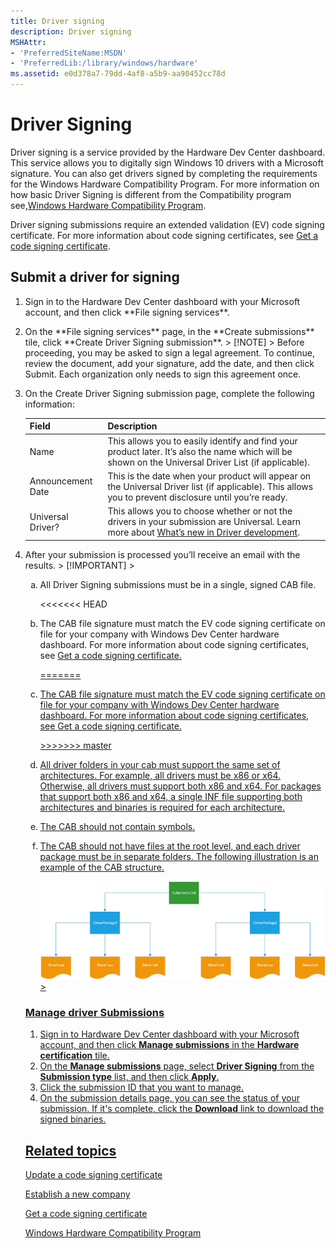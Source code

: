 ```yaml
---
title: Driver signing
description: Driver signing
MSHAttr:
- 'PreferredSiteName:MSDN'
- 'PreferredLib:/library/windows/hardware'
ms.assetid: e0d378a7-79dd-4af8-a5b9-aa90452cc78d
---
```


# Driver Signing

Driver signing is a service provided by the Hardware Dev Center dashboard. This service allows you to digitally sign Windows 10 drivers with a Microsoft signature. You can also get drivers signed by completing the requirements for the Windows Hardware Compatibility Program. For more information on how basic Driver Signing is different from the Compatibility program see,[Windows Hardware Compatibility Program](http://go.microsoft.com/fwlink/p/?linkid=525487).

Driver signing submissions require an extended validation (EV) code signing certificate. For more information about code signing certificates, see [Get a code signing certificate](https://msdn.microsoft.com/windows/hardware/drivers/dashboard/update-a-code-signing-certificate).

## Submit a driver for signing
<ol>
  <li> <p>Sign in to the Hardware Dev Center dashboard with your Microsoft account, and then click **File signing services**.</p> </li>
  <li><p> On the **File signing services** page, in the **Create submissions** tile, click **Create Driver Signing submission**.
  > [!NOTE]
  > Before proceeding, you may be asked to sign a legal agreement. To continue, review the document, add your signature, add the date, and then click Submit. Each organization only needs to sign this agreement once.
  </p>
  </li>
  <li><p>
  On the Create Driver Signing submission page, complete the following information:

 | Field | Description |
 | --- | --- |
 | Name | This allows you to easily identify and find your product later. It’s also the name which will be shown on the Universal Driver List (if applicable).
 | Announcement Date |This is the date when your product will appear on the Universal Driver list (if applicable). This allows you to prevent disclosure until you’re ready.
 | Universal Driver? |  This allows you to choose whether or not the drivers in your submission are Universal. Learn more about [What’s new in Driver development](https://msdn.microsoft.com/windows/hardware/drivers/what-s-new-in-driver-development). |
  </p> </li>
  <li><p>After your submission is processed you’ll receive an email with the results.
  > [!IMPORTANT]
  > <ol type="a">
    <li> <p>All Driver Signing submissions must be in a single, signed CAB file. </p></li>
<<<<<<< HEAD
    <li><p>The CAB file signature must match the EV code signing certificate on file for your company with Windows Dev Center hardware dashboard. For more information about code signing certificates, see <a href="https://msdn.microsoft.com/windows/hardware/drivers/dashboard/get-a-code-signing-certificate">Get a code signing certificate.</p></li>
=======
    <li><p>The CAB file signature must match the EV code signing certificate on file for your company with Windows Dev Center hardware dashboard. For more information about code signing certificates, see <a href="https://msdn.microsoft.com/windows/hardware/drivers/dashboard/update-a-code-signing-certificate">Get a code signing certificate.</p></li>
>>>>>>> master
    <li><p>All driver folders in your cab must support the same set of architectures. For example, all drivers must be x86 or x64. Otherwise, all drivers must support both x86 and x64. For packages that support both x86 and x64, a single INF file supporting both architectures and binaries is required for each architecture.</p></li>
    <li><p>The CAB should not contain symbols.</p></li>
    <li><p>The CAB should not have files at the root level, and each driver package must be in separate folders. The following illustration is an example of the CAB structure.</p><img src="images/b-wes-driversigning.png" alt="an image showing a CAB structure"></img></li>
  > </ol>
  </p>

### Manage driver Submissions

1. Sign in to Hardware Dev Center dashboard with your Microsoft account, and then click **Manage submissions** in the **Hardware certification** tile.
2. On the **Manage submissions** page, select **Driver Signing** from the **Submission type** list, and then click **Apply**.
3. Click the submission ID that you want to manage.
4. On the submission details page, you can see the status of your submission. If it's complete, click the **Download** link to download the signed binaries.

## Related topics
[Update a code signing certificate](https://msdn.microsoft.com/windows/hardware/drivers/dashboard/update-a-code-signing-certificate)

[Establish a new company](https://msdn.microsoft.com/windows/hardware/drivers/dashboard/establish-a-new-company)

[Get a code signing certificate](https://msdn.microsoft.com/en-us/windows/hardware/drivers/dashboard/get-a-code-signing-certificate)

[Windows Hardware Compatibility Program](https://developer.microsoft.com/en-us/windows/hardware/compatibility-program)
